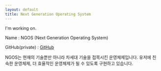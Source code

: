 ```yaml
---
layout: default
title: Next Generation Operating System
---
```


I'm working on.

 Name : NGOS (Next Generation Operating System)
 
 GitHub(private) : [GitHub](https://github.com/jeong000307/NGOS)

 NGOS는 현재의 기술뿐만 아니라 차세대 기술을 접목시킨 운영체제입니다. 유저에 친숙한 운영체제, 더 효율적인 운영체제가 될 수 있도록 구현하고 있습니다.